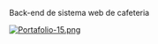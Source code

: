 Back-end de sistema web de cafeteria

[![Portafolio-15.png](https://i.postimg.cc/Bnxf0CjK/Portafolio-15.png)](https://postimg.cc/w1TG5Lcq)
